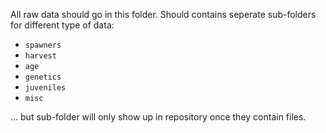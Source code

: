 All raw data should go in this folder. Should contains seperate sub-folders for different type of data:
- `spawners`
- `harvest`
- `age`
- `genetics`
- `juveniles`
- `misc`

... but sub-folder will only show up in repository once they contain files. 
